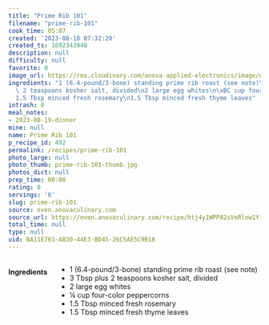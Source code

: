 ```yaml
---
title: "Prime Rib 101"
filename: "prime-rib-101"
cook_time: 05:07
created: '2023-08-18 07:32:20'
created_ts: 1692343940
description: null
difficulty: null
favorite: 0
image_url: https://res.cloudinary.com/anova-applied-electronics/image/upload/w_517,h_327,c_fit,f_auto,q_auto,dpr_2.0,/v1597589520/mobileProduction/fho6pawytvowbfjakzzi.jpg
ingredients: "1 (6.4-pound/3-bone) standing prime rib roast (see note)\n3 Tbsp plus\
  \ 2 teaspoons kosher salt, divided\n2 large egg whites\n\xBC cup four-color peppercorns\n\
  1.5 Tbsp minced fresh rosemary\n1.5 Tbsp minced fresh thyme leaves"
intrash: 0
meal_notes:
- 2023-08-19-dinner
mine: null
name: Prime Rib 101
p_recipe_id: 492
permalink: /recipes/prime-rib-101
photo_large: null
photo_thumb: prime-rib-101-thumb.jpg
photos_dict: null
prep_time: 08:00
rating: 0
servings: '6'
slug: prime-rib-101
source: oven.anovaculinary.com
source_url: https://oven.anovaculinary.com/recipe/htj4y1WPPA2sVoRlow1Y
total_time: null
type: null
uid: BA11E763-AB30-44E3-BD45-26C5AE5C9B18
---
```

<div class="columns large-7 small-12" id="writeup">	</div><!-- #writeup -->
</div><!-- #row-one -->
<div class="row" id="row-two">	<div class="columns large-4 small-12" id="ingredients"><h4>Ingredients</h4><div class="box box-ingredients content"><ul>
<li>1 (6.4-pound/3-bone) standing prime rib roast (see note)</li>
<li>3 Tbsp plus 2 teaspoons kosher salt, divided</li>
<li>2 large egg whites</li>
<li>¼ cup four-color peppercorns</li>
<li>1.5 Tbsp minced fresh rosemary</li>
<li>1.5 Tbsp minced fresh thyme leaves</li>
</ul>
</div>	</div>	<div class="columns large-6 small-12" id="directions">	</div>